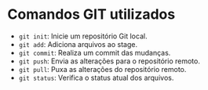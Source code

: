 # Comandos GIT utilizados
- `git init`: Inicie um repositório Git local.
- `git add`: Adiciona arquivos ao stage.
- `git commit`: Realiza um commit das mudanças.
- `git push`: Envia as alterações para o repositório remoto.
- `git pull`: Puxa as alterações do repositório remoto.
- `git status`: Verifica o status atual dos arquivos.
